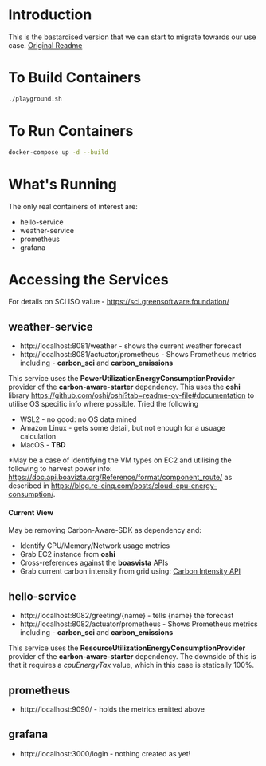 # Introduction
This is the bastardised version that we can start to migrate towards our use case.
[Original Readme](./README-original.md)

# To Build Containers
```bash
./playground.sh
```

# To Run Containers
```bash
docker-compose up -d --build
```

# What's Running
The only real containers of interest are:
- hello-service
- weather-service
- prometheus
- grafana

# Accessing the Services

For details on SCI ISO value - https://sci.greensoftware.foundation/

## weather-service
- http://localhost:8081/weather   - shows the current weather forecast
- http://localhost:8081/actuator/prometheus - Shows Prometheus metrics including - **carbon_sci** and **carbon_emissions**

This service uses the **PowerUtilizationEnergyConsumptionProvider** provider of the **carbon-aware-starter** dependency. This uses the **oshi** library https://github.com/oshi/oshi?tab=readme-ov-file#documentation to utilise OS specific info where possible. Tried the following
- WSL2 - no good: no OS data mined
- Amazon Linux - gets some detail, but not enough for a usuage calculation
- MacOS - **TBD**

*May be a case of identifying the VM types on EC2 and utilising the following to harvest power info: https://doc.api.boavizta.org/Reference/format/component_route/ as described in https://blog.re-cinq.com/posts/cloud-cpu-energy-consumption/.

#### Current View
May be removing Carbon-Aware-SDK as dependency and:
- Identify CPU/Memory/Network usage metrics
- Grab EC2 instance from **oshi**
- Cross-references against the **boasvista** APIs
- Grab current carbon intensity from grid using:  [Carbon Intensity API](https://api.carbonintensity.org.uk/)

## hello-service
- http://localhost:8082/greeting/{name}   - tells {name} the forecast
- http://localhost:8082/actuator/prometheus - Shows Prometheus metrics including - **carbon_sci** and **carbon_emissions**

This service uses the **ResourceUtilizationEnergyConsumptionProvider** provider of the **carbon-aware-starter** dependency. The downside of this is that it requires a *cpuEnergyTax* value, which in this case is statically 100%.

## prometheus
- http://localhost:9090/ - holds the metrics emitted above

## grafana
- http://localhost:3000/login - nothing created as yet!